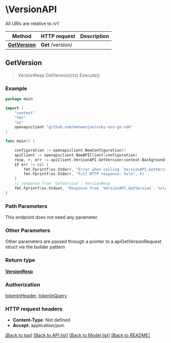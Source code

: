 # \VersionAPI

All URIs are relative to */v1*

Method | HTTP request | Description
------------- | ------------- | -------------
[**GetVersion**](VersionAPI.md#GetVersion) | **Get** /version/ | 



## GetVersion

> VersionResp GetVersion(ctx).Execute()





### Example

```go
package main

import (
	"context"
	"fmt"
	"os"
	openapiclient "github.com/menwenjun/xsky-eos-go-sdk"
)

func main() {

	configuration := openapiclient.NewConfiguration()
	apiClient := openapiclient.NewAPIClient(configuration)
	resp, r, err := apiClient.VersionAPI.GetVersion(context.Background()).Execute()
	if err != nil {
		fmt.Fprintf(os.Stderr, "Error when calling `VersionAPI.GetVersion``: %v\n", err)
		fmt.Fprintf(os.Stderr, "Full HTTP response: %v\n", r)
	}
	// response from `GetVersion`: VersionResp
	fmt.Fprintf(os.Stdout, "Response from `VersionAPI.GetVersion`: %v\n", resp)
}
```

### Path Parameters

This endpoint does not need any parameter.

### Other Parameters

Other parameters are passed through a pointer to a apiGetVersionRequest struct via the builder pattern


### Return type

[**VersionResp**](VersionResp.md)

### Authorization

[tokenInHeader](../README.md#tokenInHeader), [tokenInQuery](../README.md#tokenInQuery)

### HTTP request headers

- **Content-Type**: Not defined
- **Accept**: application/json

[[Back to top]](#) [[Back to API list]](../README.md#documentation-for-api-endpoints)
[[Back to Model list]](../README.md#documentation-for-models)
[[Back to README]](../README.md)

